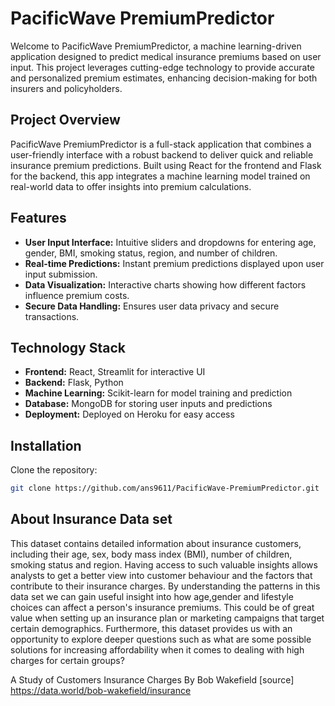 # PacificWave PremiumPredictor

Welcome to PacificWave PremiumPredictor, a machine learning-driven application designed to predict medical insurance premiums based on user input. This project leverages cutting-edge technology to provide accurate and personalized premium estimates, enhancing decision-making for both insurers and policyholders.

## Project Overview

PacificWave PremiumPredictor is a full-stack application that combines a user-friendly interface with a robust backend to deliver quick and reliable insurance premium predictions. Built using React for the frontend and Flask for the backend, this app integrates a machine learning model trained on real-world data to offer insights into premium calculations.

## Features

- **User Input Interface:** Intuitive sliders and dropdowns for entering age, gender, BMI, smoking status, region, and number of children.
- **Real-time Predictions:** Instant premium predictions displayed upon user input submission.
- **Data Visualization:** Interactive charts showing how different factors influence premium costs.
- **Secure Data Handling:** Ensures user data privacy and secure transactions.

## Technology Stack

- **Frontend:** React, Streamlit for interactive UI
- **Backend:** Flask, Python
- **Machine Learning:** Scikit-learn for model training and prediction
- **Database:** MongoDB for storing user inputs and predictions
- **Deployment:** Deployed on Heroku for easy access

## Installation

Clone the repository:

```bash
git clone https://github.com/ans9611/PacificWave-PremiumPredictor.git
```


## About Insurance Data set
This dataset contains detailed information about insurance customers, including their age, sex, body mass index (BMI), number of children, smoking status and region. Having access to such valuable insights allows analysts to get a better view into customer behaviour and the factors that contribute to their insurance charges. By understanding the patterns in this data set we can gain useful insight into how age,gender and lifestyle choices can affect a person's insurance premiums. This could be of great value when setting up an insurance plan or marketing campaigns that target certain demographics. Furthermore, this dataset provides us with an opportunity to explore deeper questions such as what are some possible solutions for increasing affordability when it comes to dealing with high charges for certain groups?



A Study of Customers Insurance Charges
By Bob Wakefield [source]
https://data.world/bob-wakefield/insurance